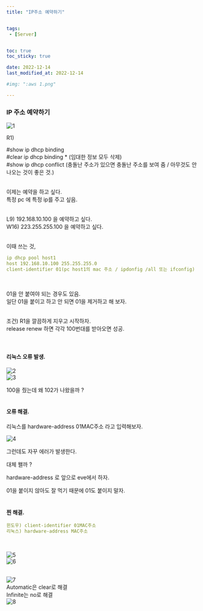```yaml
---
title: "IP주소 예약하기"


tags:
 - [Server]


toc: true
toc_sticky: true

date: 2022-12-14
last_modified_at: 2022-12-14

#img: ":aws 1.png"

---
```


<!-- outline-start -->

### IP 주소 예약하기 <br/>


![1](https://user-images.githubusercontent.com/117553252/213336559-4dba92a9-8b3d-44e7-8382-2f43ae57be31.png)


R1)<br/>

#show ip dhcp binding<br/>
#clear ip dhcp binding * (임대한 정보 모두 삭제)<br/>
#show ip dhcp conflict (충돌난 주소가 있으면 충돌난 주소를 보여 줌 / 아무것도 안 나오는 것이 좋은 것.)<br/><br/>

이제는 예약을 하고 싶다. <br/>
특정 pc 에 특정 ip를 주고 싶음.<br/><br/>

L9) 192.168.10.100 을 예약하고 싶다.<br/>
W16) 223.255.255.100 을 예약하고 싶다.<br/><br/>


이때 쓰는 것,<br/>

```yaml
ip dhcp pool host1
host 192.168.10.100 255.255.255.0
client-identifier 01(pc host1의 mac 주소 / ipdonfig /all 또는 ifconfig)
```
<br/>

01을 안 붙여야 되는 경우도 있음.<br/>
일단 01을 붙이고 하고 안 되면 01을 제거하고 해 보자.<br/><br/>

조건) R1을 깔끔하게 지우고 시작하자.<br/>
release renew 하면 각각 100번대를 받아오면 성공.<br/><br/><br/>




#### 리눅스 오류 발생. <br/>

![2](https://user-images.githubusercontent.com/117553252/213336565-dbd55165-95ac-4ba0-97a2-f2d6b6a841f7.png)
<br/>
![3](https://user-images.githubusercontent.com/117553252/213336567-7827ab2a-5106-45ec-9b4e-32d2e73cb2dc.png)
<br/>

100을 줬는데 왜 102가 나왔을까 ?<br/><br/>




#### 오류 해결. <br/>

리눅스를 hardware-address 01MAC주소 라고 입력해보자.<br/>


![4](https://user-images.githubusercontent.com/117553252/213336571-b71e3a86-d8c9-4c8f-998b-585995f365af.png)
<br/>

그런데도 자꾸 에러가 발생한다.<br/>

대체 왤까 ?<br/>

 hardware-address 로 앞으로 eve에서 하자.<br/>

01을 붙이지 않아도 잘 먹기 때문에 01도 붙이지 말자.<br/><br/>




#### 찐 해결. <br/>

```yaml
윈도우) client-identifier 01MAC주소
리눅스) hardware-address MAC주소
```
<br/>


![5](https://user-images.githubusercontent.com/117553252/213336574-6c773692-da20-4c8c-a394-da94ff937c55.png)
<br/>
![6](https://user-images.githubusercontent.com/117553252/213336575-63feafbc-3340-4119-85e0-39411b4da3e5.png)
<br/><br/>

![7](https://user-images.githubusercontent.com/117553252/213336578-7e8b8d58-3cd1-4b7a-b8ff-5c42499ebd9d.png)
<br/>
Automatic은 clear로 해결<br/>
Infinite는 no로 해결<br/>
![8](https://user-images.githubusercontent.com/117553252/213336580-b51d5464-c4f6-4d1a-af88-640e4d44534e.png)
<br/><br/><br/>
